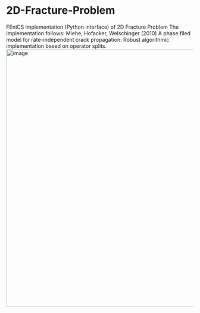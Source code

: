 # 2D-Fracture-Problem
FEniCS implementation (Python interface) of 2D Fracture Problem
The implementation follows:
Miehe, Hofacker, Welschinger (2010) A phase filed model for rate-independent crack propagation: Robust algorithmic implementation based on operator splits. 
<img width="690" alt="image" src="https://user-images.githubusercontent.com/93891863/159413248-6a806f93-81ea-4c49-baa8-feaa7cabcbb5.png">
